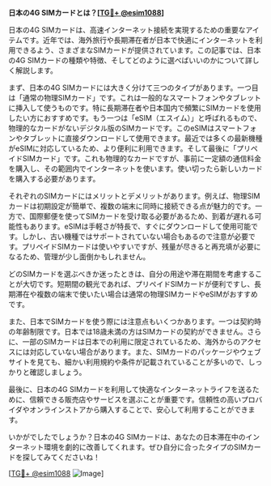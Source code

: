 **日本の4G SIMカードとは？[[TG💪+ @esim1088](https://t.me/s/esim1088)]**

日本の4G SIMカードは、高速インターネット接続を実現するための重要なアイテムです。近年では、海外旅行や長期滞在者が日本で快適にインターネットを利用できるよう、さまざまなSIMカードが提供されています。この記事では、日本の4G SIMカードの種類や特徴、そしてどのように選べばいいのかについて詳しく解説します。

まず、日本の4G SIMカードには大きく分けて三つのタイプがあります。一つ目は「通常の物理SIMカード」です。これは一般的なスマートフォンやタブレットに挿入して使うものです。特に長期滞在者や日本国内で頻繁にSIMカードを使用したい方におすすめです。もう一つは「eSIM（エスイム）」と呼ばれるもので、物理的なカードがないデジタル版のSIMカードです。このeSIMはスマートフォンやタブレットに直接ダウンロードして使用できます。最近では多くの最新機種がeSIMに対応しているため、より便利に利用できます。そして最後に「プリペイドSIMカード」です。これも物理的なカードですが、事前に一定額の通信料金を購入し、その範囲内でインターネットを使います。使い切ったら新しいカードを購入する必要があります。

それぞれのSIMカードにはメリットとデメリットがあります。例えば、物理SIMカードは初期設定が簡単で、複数の端末に同時に接続できる点が魅力的です。一方で、国際郵便を使ってSIMカードを受け取る必要があるため、到着が遅れる可能性もあります。eSIMは手軽さが特長で、すぐにダウンロードして使用可能です。しかし、古い機種ではサポートされていない場合もあるので注意が必要です。プリペイドSIMカードは使いやすいですが、残量が尽きると再充填が必要になるため、管理が少し面倒かもしれません。

どのSIMカードを選ぶべきか迷ったときは、自分の用途や滞在期間を考慮することが大切です。短期間の観光であれば、プリペイドSIMカードが便利ですし、長期滞在や複数の端末で使いたい場合は通常の物理SIMカードやeSIMがおすすめです。

また、日本でSIMカードを使う際には注意点もいくつかあります。一つは契約時の年齢制限です。日本では18歳未満の方はSIMカードの契約ができません。さらに、一部のSIMカードは日本での利用に限定されているため、海外からのアクセスには対応していない場合があります。また、SIMカードのパッケージやウェブサイトを見ても、細かい利用規約や条件が記載されていることが多いので、しっかりと確認しましょう。

最後に、日本の4G SIMカードを利用して快適なインターネットライフを送るために、信頼できる販売店やサービスを選ぶことが重要です。信頼性の高いプロバイダやオンラインストアから購入することで、安心して利用することができます。

いかがでしたでしょうか？日本の4G SIMカードは、あなたの日本滞在中のインターネット環境を劇的に改善してくれます。ぜひ自分に合ったタイプのSIMカードを探してみてくださいね！

[[TG💪+ @esim1088](https://t.me/s/esim1088) ![Image](https://i.postimg.cc/Y0z9fWf4/image.png)]